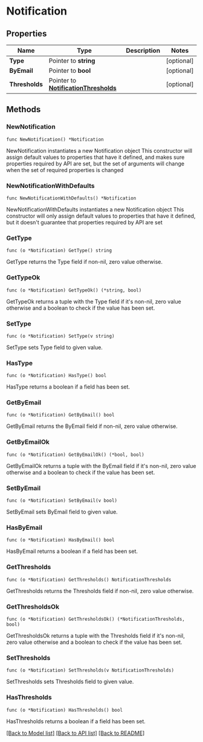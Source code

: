 # Notification

## Properties

Name | Type | Description | Notes
------------ | ------------- | ------------- | -------------
**Type** | Pointer to **string** |  | [optional] 
**ByEmail** | Pointer to **bool** |  | [optional] 
**Thresholds** | Pointer to [**NotificationThresholds**](NotificationThresholds.md) |  | [optional] 

## Methods

### NewNotification

`func NewNotification() *Notification`

NewNotification instantiates a new Notification object
This constructor will assign default values to properties that have it defined,
and makes sure properties required by API are set, but the set of arguments
will change when the set of required properties is changed

### NewNotificationWithDefaults

`func NewNotificationWithDefaults() *Notification`

NewNotificationWithDefaults instantiates a new Notification object
This constructor will only assign default values to properties that have it defined,
but it doesn't guarantee that properties required by API are set

### GetType

`func (o *Notification) GetType() string`

GetType returns the Type field if non-nil, zero value otherwise.

### GetTypeOk

`func (o *Notification) GetTypeOk() (*string, bool)`

GetTypeOk returns a tuple with the Type field if it's non-nil, zero value otherwise
and a boolean to check if the value has been set.

### SetType

`func (o *Notification) SetType(v string)`

SetType sets Type field to given value.

### HasType

`func (o *Notification) HasType() bool`

HasType returns a boolean if a field has been set.

### GetByEmail

`func (o *Notification) GetByEmail() bool`

GetByEmail returns the ByEmail field if non-nil, zero value otherwise.

### GetByEmailOk

`func (o *Notification) GetByEmailOk() (*bool, bool)`

GetByEmailOk returns a tuple with the ByEmail field if it's non-nil, zero value otherwise
and a boolean to check if the value has been set.

### SetByEmail

`func (o *Notification) SetByEmail(v bool)`

SetByEmail sets ByEmail field to given value.

### HasByEmail

`func (o *Notification) HasByEmail() bool`

HasByEmail returns a boolean if a field has been set.

### GetThresholds

`func (o *Notification) GetThresholds() NotificationThresholds`

GetThresholds returns the Thresholds field if non-nil, zero value otherwise.

### GetThresholdsOk

`func (o *Notification) GetThresholdsOk() (*NotificationThresholds, bool)`

GetThresholdsOk returns a tuple with the Thresholds field if it's non-nil, zero value otherwise
and a boolean to check if the value has been set.

### SetThresholds

`func (o *Notification) SetThresholds(v NotificationThresholds)`

SetThresholds sets Thresholds field to given value.

### HasThresholds

`func (o *Notification) HasThresholds() bool`

HasThresholds returns a boolean if a field has been set.


[[Back to Model list]](../README.md#documentation-for-models) [[Back to API list]](../README.md#documentation-for-api-endpoints) [[Back to README]](../README.md)


